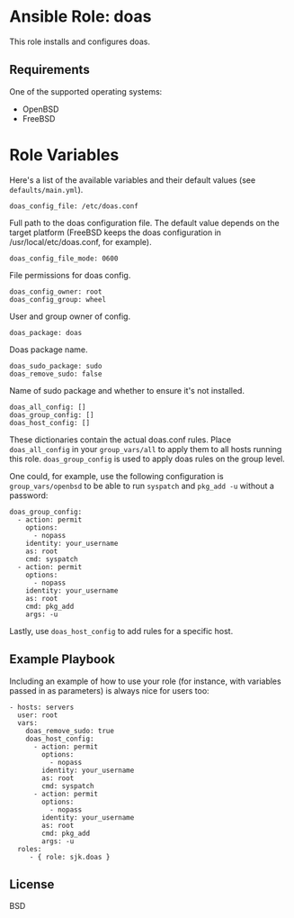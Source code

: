 # Ansible Role: doas

This role installs and configures doas.

## Requirements

One of the supported operating systems:

* OpenBSD
* FreeBSD


# Role Variables

Here's a list of the available variables and their default values (see `defaults/main.yml`).

    doas_config_file: /etc/doas.conf

Full path to the doas configuration file. The default value depends on the
target platform (FreeBSD keeps the doas configuration in /usr/local/etc/doas.conf, for example).

    doas_config_file_mode: 0600
    
File permissions for doas config. 

    doas_config_owner: root
    doas_config_group: wheel

User and group owner of config.

    doas_package: doas

Doas package name.

    doas_sudo_package: sudo
    doas_remove_sudo: false

Name of sudo package and whether to ensure it's not installed.

    doas_all_config: []
    doas_group_config: []
    doas_host_config: []

These dictionaries contain the actual doas.conf rules. Place `doas_all_config`
in your `group_vars/all` to apply them to all hosts running this role. 
`doas_group_config` is used to apply doas rules on the group level. 


One could, for example, use the following configuration is `group_vars/openbsd`
to be able to run `syspatch` and `pkg_add -u` without a password:

    doas_group_config:
      - action: permit
        options:
          - nopass
        identity: your_username
        as: root
        cmd: syspatch
      - action: permit
        options:
          - nopass
        identity: your_username
        as: root
        cmd: pkg_add
        args: -u

Lastly, use `doas_host_config` to add rules for a specific host.


Example Playbook
----------------

Including an example of how to use your role (for instance, with variables passed in as parameters) is always nice for users too:

    - hosts: servers
      user: root
      vars:
        doas_remove_sudo: true
        doas_host_config:
          - action: permit
            options:
              - nopass
            identity: your_username
            as: root
            cmd: syspatch
          - action: permit
            options:
              - nopass
            identity: your_username
            as: root
            cmd: pkg_add
            args: -u
      roles:
         - { role: sjk.doas }

License
-------

BSD

